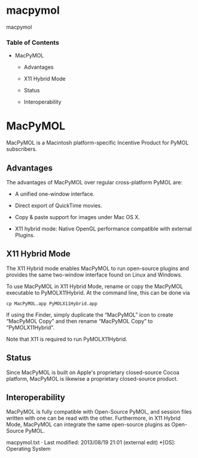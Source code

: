 # macpymol

macpymol

### Table of Contents

  * MacPyMOL

    * Advantages

    * X11 Hybrid Mode

    * Status

    * Interoperability




# MacPyMOL

MacPyMOL is a Macintosh platform-specific Incentive Product for PyMOL subscribers. 

## Advantages

The advantages of MacPyMOL over regular cross-platform PyMOL are: 

  * A unified one-window interface.

  * Direct export of QuickTime movies.

  * Copy & paste support for images under Mac OS X.

  * X11 hybrid mode: Native OpenGL performance compatible with external Plugins.




## X11 Hybrid Mode

The X11 Hybrid mode enables MacPyMOL to run open-source plugins and provides the same two-window interface found on Linux and Windows. 

To use MacPyMOL in X11 Hybrid Mode, rename or copy the MacPyMOL executable to PyMOLX11Hybrid. At the command line, this can be done via 
    
    
    cp MacPyMOL.app PyMOLX11Hybrid.app

If using the Finder, simply duplicate the “MacPyMOL” icon to create “MacPyMOL Copy” and then rename “MacPyMOL Copy” to “PyMOLX11Hybrid”. 

Note that X11 is required to run PyMOLX11Hybrid. 

## Status

Since MacPyMOL is built on Apple's proprietary closed-source Cocoa platform, MacPyMOL is likewise a proprietary closed-source product. 

## Interoperability

MacPyMOL is fully compatible with Open-Source PyMOL, and session files written with one can be read with the other. Furthermore, in X11 Hybrid Mode, MacPyMOL can integrate the same open-source plugins as Open-Source PyMOL. 

macpymol.txt · Last modified: 2013/08/19 21:01 (external edit)
  *[OS]: Operating System
